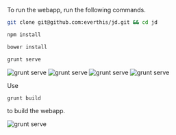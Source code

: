 ﻿To run the webapp, run the following commands.

```sh
git clone git@github.com:everthis/jd.git && cd jd

npm install

bower install

grunt serve
```

![grunt serve](https://www.everthis.com/images/clone.png)
![grunt serve](https://www.everthis.com/images/npm.png)
![grunt serve](https://www.everthis.com/images/bower.png)
![grunt serve](https://www.everthis.com/images/serve.png)

Use 
```sh
grunt build
```
to build the webapp.

![grunt serve](https://www.everthis.com/images/build.png)